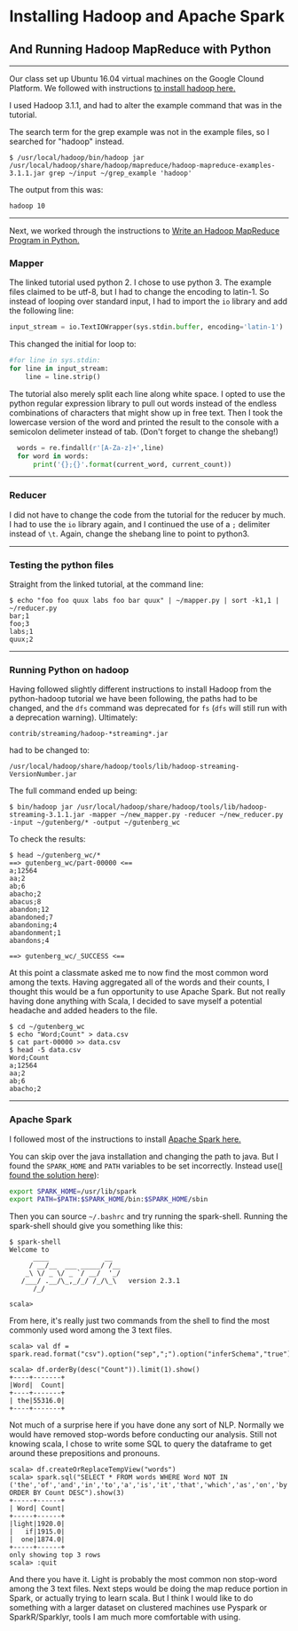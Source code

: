 # Installing Hadoop and Apache Spark
## And Running Hadoop MapReduce with Python

---
Our class set up Ubuntu 16.04 virtual machines on the Google Clound Platform. We followed with instructions [to install hadoop here.](https://www.digitalocean.com/community/tutorials/how-to-install-hadoop-in-stand-alone-mode-on-ubuntu-16-04)

I used Hadoop 3.1.1, and had to alter the example command that was in
the tutorial.


The search term for the grep example was not in the example files, so I searched for "hadoop" instead.
```console
$ /usr/local/hadoop/bin/hadoop jar /usr/local/hadoop/share/hadoop/mapreduce/hadoop-mapreduce-examples-3.1.1.jar grep ~/input ~/grep_example 'hadoop'
```
The output from this was:
```console
hadoop 10
```
---
Next, we worked through the instructions to [Write an Hadoop MapReduce Program in Python.](https://www.michael-noll.com/tutorials/writing-an-hadoop-mapreduce-program-in-python/)


### Mapper

The linked tutorial used python 2. I chose to use python 3. The example files claimed to be utf-8, but I had to change the encoding to latin-1. So instead of looping over standard input, I had to import the `io` library and add the following line:
```python
input_stream = io.TextIOWrapper(sys.stdin.buffer, encoding='latin-1')
```
This changed the initial for loop to:
```python
#for line in sys.stdin:
for line in input_stream:
    line = line.strip()
  ```
  The tutorial also merely split each line along white space. I opted to use the python regular expression library to pull out words instead of the endless combinations of characters that might show up in free text. Then I took the lowercase version of the word and printed the result to the console with a semicolon delimeter instead of tab. (Don't forget to change the shebang!)
```python
  words = re.findall(r'[A-Za-z]+',line)
  for word in words:
      print('{};{}'.format(current_word, current_count))
```
---
### Reducer

I did not have to change the code from the tutorial for the reducer by much. I had to use the `io` library again, and I continued the use of a `;` delimiter instead of `\t`. Again, change the shebang line to point to python3.

---
### Testing the python files

Straight from the linked tutorial, at the command line:
```console
$ echo "foo foo quux labs foo bar quux" | ~/mapper.py | sort -k1,1 | ~/reducer.py
bar;1
foo;3
labs;1
quux;2
```
---
### Running Python on hadoop

Having followed slightly different instructions to install Hadoop from the python-hadoop tutorial we have been following, the paths had to be changed, and the `dfs` command was deprecated for `fs` (`dfs` will still run with a deprecation warning). Ultimately:
```console
contrib/streaming/hadoop-*streaming*.jar
```
had to be changed to:
```console
/usr/local/hadoop/share/hadoop/tools/lib/hadoop-streaming-VersionNumber.jar
```

The full command ended up being:
```console
$ bin/hadoop jar /usr/local/hadoop/share/hadoop/tools/lib/hadoop-streaming-3.1.1.jar -mapper ~/new_mapper.py -reducer ~/new_reducer.py -input ~/gutenberg/* -output ~/gutenberg_wc
```

To check the results:
```console
$ head ~/gutenberg_wc/*
==> gutenberg_wc/part-00000 <==
a;12564
aa;2
ab;6
abacho;2
abacus;8
abandon;12
abandoned;7
abandoning;4
abandonment;1
abandons;4

==> gutenberg_wc/_SUCCESS <==
```

At this point a classmate asked me to now find the most common word among the texts. Having aggregated all of the words and their counts, I thought this would be a fun opportunity to use Apache Spark. But not really having done anything with Scala, I decided to save myself a potential headache and added headers to the file.
```console
$ cd ~/gutenberg_wc
$ echo "Word;Count" > data.csv
$ cat part-00000 >> data.csv
$ head -5 data.csv
Word;Count
a;12564
aa;2
ab;6
abacho;2
```
---
### Apache Spark

I followed most of the instructions to install [Apache Spark here.](https://www.tutorialkart.com/apache-spark/install-latest-apache-spark-on-ubuntu-16/)

You can skip over the java installation and changing the path to java. But I found the `SPARK_HOME` and `PATH` variables to be set incorrectly. Instead use([I found the solution here](https://stackoverflow.com/questions/35620687/unable-to-run-spark-shell-from-bin)):
```bash
export SPARK_HOME=/usr/lib/spark
export PATH=$PATH:$SPARK_HOME/bin:$SPARK_HOME/sbin
```
Then you can source `~/.bashrc` and try running the spark-shell. Running the spark-shell should give you something like this:

```console
$ spark-shell
Welcome to
      ____              __
     / __/__  ___ _____/ /__
    _\ \/ _ \/ _ `/ __/  '_/
   /___/ .__/\_,_/_/ /_/\_\   version 2.3.1
      /_/

scala>
```
From here, it's really just two commands from the shell to find the most commonly used word among the 3 text files.
```console
scala> val df = spark.read.format("csv").option("sep",";").option("inferSchema","true").option("header","true").load("~/gutenberg_wc/data.csv")

scala> df.orderBy(desc("Count")).limit(1).show()
+----+-------+
|Word|  Count|
+----+-------+
| the|55316.0|
+----+-------+
```
Not much of a surprise here if you have done any sort of NLP. Normally we would have removed stop-words before conducting our analysis. Still not knowing scala, I chose to write some SQL to query the dataframe to get around these prepositions and pronouns.
```console
scala> df.createOrReplaceTempView("words")
scala> spark.sql("SELECT * FROM words WHERE Word NOT IN ('the','of','and','in','to','a','is','it','that','which','as','on','by','be','this','are','with','from','at','will','for','not','or','you','have','no','they','but','its','s','i') ORDER BY Count DESC").show(3)
+-----+------+
| Word| Count|
+-----+------+
|light|1920.0|
|   if|1915.0|
|  one|1874.0|
+-----+------+
only showing top 3 rows
scala> :quit
```
And there you have it. Light is probably the most common non stop-word among the 3 text files. Next steps would be doing the map reduce portion in Spark, or actually trying to learn scala. But I think I would like to do something with a larger dataset on clustered machines use Pyspark or SparkR/Sparklyr, tools I am much more comfortable with using.
